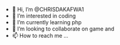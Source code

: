 - 👋 Hi, I’m @CHRISDAKAFWA1
- 👀 I’m interested in coding
- 🌱 I’m currently learning php
- 💞️ I’m looking to collaborate on game and 
- 📫 How to reach me ...

<!---
CHRISDAKAFWA1/CHRISDAKAFWA1 is a ✨ special ✨ repository because its `README.md` (this file) appears on your GitHub profile.
You can click the Preview link to take a look at your changes.
--->
